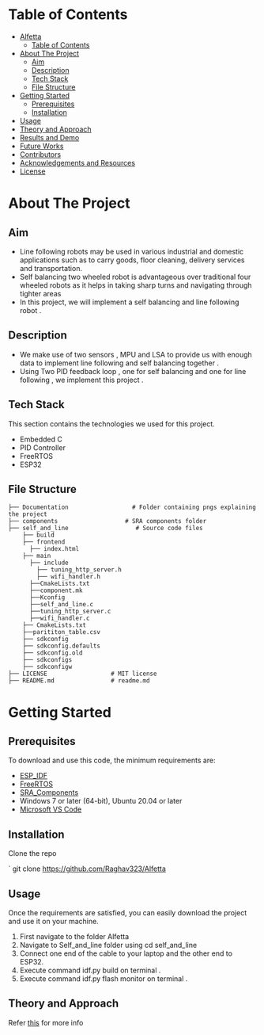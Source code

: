 
# Table of Contents

- [Alfetta](#sketch-2-paint)
  - [Table of Contents](#table-of-contents)
- [About The Project](#about-the-project)
  - [Aim](#aim)
  - [Description](#description)
  - [Tech Stack](#tech-stack)
  - [File Structure](#file-structure)
- [Getting Started](#getting-started)
  - [Prerequisites](#prerequisites)
  - [Installation](#installation)
- [Usage](#usage)
- [Theory and Approach](#theory-and-approach)
- [Results and Demo](#results-and-demo)
- [Future Works](#future-works)
- [Contributors](#contributors)
- [Acknowledgements and Resources](#acknowledgements-and-resources)
- [License](#license)

# About The Project
<!-- Aim -->
## Aim
* Line following robots may be used in various industrial and domestic applications such as to carry goods, floor cleaning, delivery services and transportation.
* Self balancing two wheeled robot is advantageous over traditional four wheeled robots as it helps in taking sharp turns and navigating through tighter areas
* In this project, we will implement a self balancing and line following robot . 

## Description
* We make use of two sensors , MPU and LSA to provide us with enough data to implement line following and self balancing together . 
* Using Two PID feedback loop , one for self balancing and one for line following , we implement this project . 

## Tech Stack
This section contains the technologies we used for this project.
* Embedded C 
* PID Controller 
* FreeRTOS
* ESP32 


## File Structure 
    ├── Documentation                  # Folder containing pngs explaining the project 
    ├── components                   # SRA components folder         
    ├── self_and_line                   # Source code files
        ├── build
        ├── frontend
          ├── index.html
        ├── main 
          ├── include 
            ├── tuning_http_server.h
            ├── wifi_handler.h
          ├──CmakeLists.txt
          ├──component.mk
          ├──Kconfig
          ├──self_and_line.c
          ├──tuning_http_server.c
          ├──wifi_handler.c
        ├── CmakeLists.txt
        ├──parititon_table.csv
        ├── sdkconfig
        ├── sdkconfig.defaults
        ├── sdkconfig.old
        ├── sdkconfigs
        ├── sdkconfigw  
    ├── LICENSE                  # MIT license
    ├── README.md                # readme.md
# Getting Started 

## Prerequisites
To download and use this code, the minimum requirements are:

* [ESP_IDF]()
* [FreeRTOS](https://www.freertos.org/a00104.html)
* [SRA_Components](https://github.com/SRA-VJTI/Wall-E/tree/master/components)
* Windows 7 or later (64-bit), Ubuntu 20.04 or later
* [Microsoft VS Code](https://code.visualstudio.com/download)

## Installation
Clone the repo

` git clone https://github.com/Raghav323/Alfetta 

## Usage
Once the requirements are satisfied, you can easily download the project and use it on your machine.

1) First navigate to the folder Alfetta 
2) Navigate to Self_and_line folder using cd self_and_line
3) Connect one end of the cable to your laptop and the other end to ESP32.
5) Execute command idf.py build on terminal . 
6) Execute command idf.py flash monitor on terminal .

## Theory and Approach
Refer [this](/NOTES/) for more info
